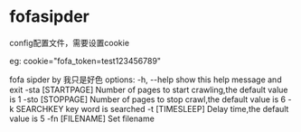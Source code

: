 # fofasipder

config配置文件，需要设置cookie

eg:
cookie="fofa_token=test123456789"

fofa sipder by 我只是好色
options:
  -h, --help        show this help message and exit
  -sta [STARTPAGE]  Number of pages to start crawling,the default value is 1
  -sto [STOPPAGE]   Number of pages to stop crawl,the default value is 6
  -k SEARCHKEY      key word is searched
  -t [TIMESLEEP]    Delay time,the default value is 5
  -fn [FILENAME]    Set filename
